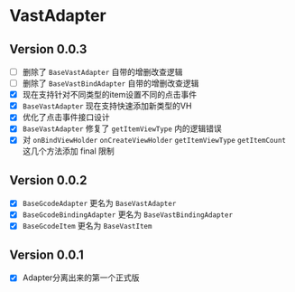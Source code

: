 # VastAdapter

## Version 0.0.3

- [ ] 删除了 `BaseVastAdapter` 自带的增删改查逻辑
- [ ] 删除了 `BaseVastBindAdapter` 自带的增删改查逻辑
- [x] 现在支持针对不同类型的item设置不同的点击事件
- [x] `BaseVastAdapter` 现在支持快速添加新类型的VH
- [x] 优化了点击事件接口设计
- [x] `BaseVastAdapter` 修复了 `getItemViewType` 内的逻辑错误
- [x] 对 `onBindViewHolder` `onCreateViewHolder` `getItemViewType` `getItemCount` 这几个方法添加 final 限制

## Version 0.0.2

- [x] `BaseGcodeAdapter` 更名为 `BaseVastAdapter`
- [x] `BaseGcodeBindingAdapter` 更名为 `BaseVastBindingAdapter`
- [x] `BaseGcodeItem` 更名为 `BaseVastItem`

## Version 0.0.1

- [x] Adapter分离出来的第一个正式版
